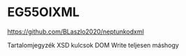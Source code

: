 # EG55OIXML

https://github.com/BLaszlo2020/neptunkodxml

Tartalomjegyzék
XSD kulcsok
DOM Write teljesen máshogy
